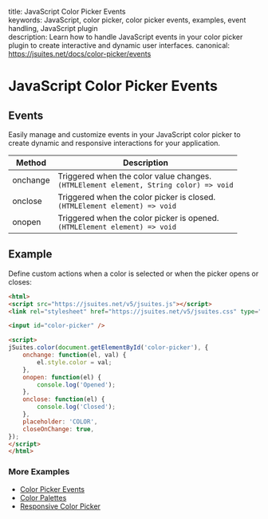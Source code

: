title: JavaScript Color Picker Events  
keywords: JavaScript, color picker, color picker events, examples, event handling, JavaScript plugin  
description: Learn how to handle JavaScript events in your color picker plugin to create interactive and dynamic user interfaces.
canonical: https://jsuites.net/docs/color-picker/events

# JavaScript Color Picker Events

## Events

Easily manage and customize events in your JavaScript color picker to create dynamic and responsive interactions for your application.

| Method   | Description                                                                                |  
|----------|--------------------------------------------------------------------------------------------|  
| onchange | Triggered when the color value changes.  <br>`(HTMLElement element, String color) => void` |  
| onclose  | Triggered when the color picker is closed.  <br>`(HTMLElement element) => void`            |  
| onopen   | Triggered when the color picker is opened.  <br>`(HTMLElement element) => void`            |

## Example

Define custom actions when a color is selected or when the picker opens or closes:

```html
<html>
<script src="https://jsuites.net/v5/jsuites.js"></script>
<link rel="stylesheet" href="https://jsuites.net/v5/jsuites.css" type="text/css" />

<input id="color-picker" />

<script>
jSuites.color(document.getElementById('color-picker'), {
    onchange: function(el, val) {
        el.style.color = val;
    },
    onopen: function(el) {
        console.log('Opened');
    },
    onclose: function(el) {
        console.log('Closed');
    },
    placeholder: 'COLOR',
    closeOnChange: true,
});
</script>
</html>
```

### More Examples

* [Color Picker Events](/docs/color-picker/events)
* [Color Palettes](/docs/color-picker/color-palettes)
* [Responsive Color Picker](/docs/color-picker/mobile)

